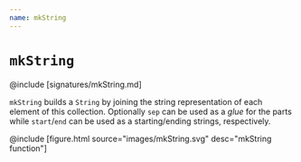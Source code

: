 ```yaml
---
name: mkString
---
```


# `mkString`

@include [signatures/mkString.md]

`mkString` builds a `String` by joining the string representation of each element of this collection. Optionally `sep` can be used as a _glue_ for the parts while `start`/`end` can be used as a starting/ending strings, respectively.

@include [figure.html source="images/mkString.svg" desc="mkString function"]
